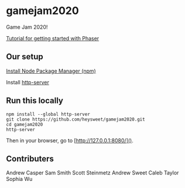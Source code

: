 # gamejam2020
Game Jam 2020!

[Tutorial for getting started with Phaser](http://phaser.io/tutorials/getting-started-phaser3/index)


## Our setup
[Install Node Package Manager (npm)](https://www.npmjs.com/get-npm)

Install [http-server](https://www.npmjs.com/package/http-server)


## Run this locally
```
npm install --global http-server
git clone https://github.com/heysweet/gamejam2020.git
cd gamejam2020
http-server
```

Then in your browser, go to [http://127.0.0.1:8080/]().

## Contributers
Andrew Casper
Sam Smith
Scott Steinmetz
Andrew Sweet
Caleb Taylor
Sophia Wu
